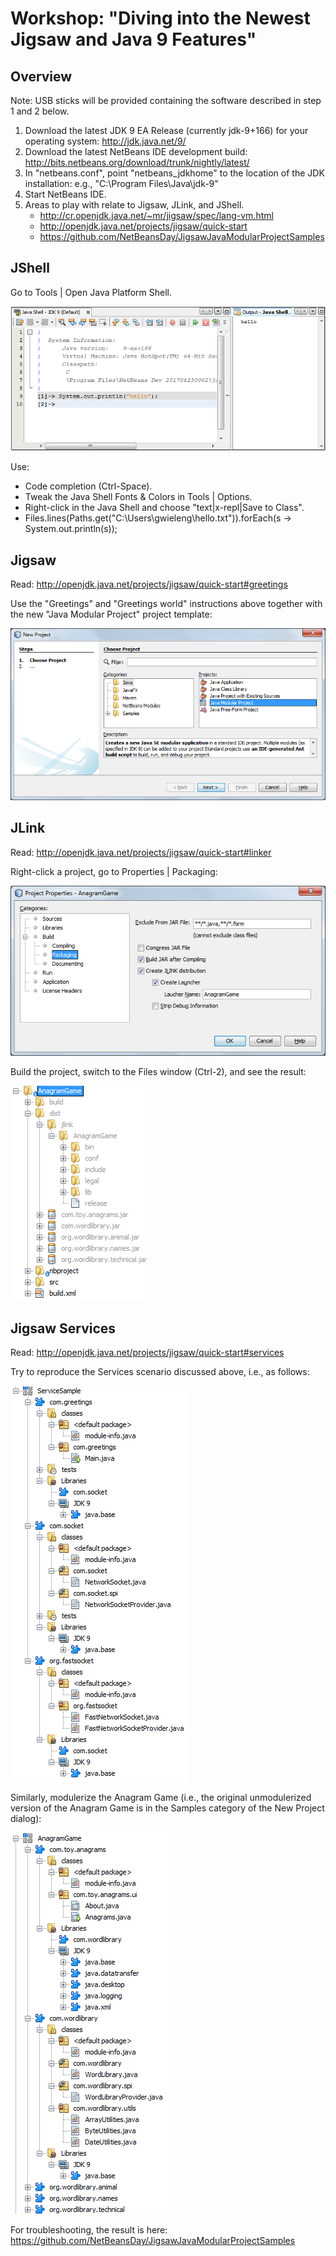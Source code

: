# Workshop: "Diving into the Newest Jigsaw and Java 9 Features"

## Overview

Note: USB sticks will be provided containing the software described in step 1 and 2 below.

   1. Download the latest JDK 9 EA Release (currently jdk-9+166) for your operating system:
http://jdk.java.net/9/
   1. Download the latest NetBeans IDE development build: 
http://bits.netbeans.org/download/trunk/nightly/latest/
   1. In "netbeans.conf", point "netbeans_jdkhome" to the location of the JDK installation:
e.g., "C:\Program Files\Java\jdk-9"
   1. Start NetBeans IDE.
   1. Areas to play with relate to Jigsaw, JLink, and JShell.
      - http://cr.openjdk.java.net/~mr/jigsaw/spec/lang-vm.html
      - http://openjdk.java.net/projects/jigsaw/quick-start
      - https://github.com/NetBeansDay/JigsawJavaModularProjectSamples

## JShell

Go to Tools | Open Java Platform Shell.

<img src="images/jshell.png"></img>

Use:
   * Code completion (Ctrl-Space).
   * Tweak the Java Shell Fonts & Colors in Tools | Options.
   * Right-click in the Java Shell and choose "text|x-repl|Save to Class".
   * Files.lines(Paths.get("C:\\Users\\gwieleng\\hello.txt")).forEach(s -> System.out.println(s));

## Jigsaw

Read: http://openjdk.java.net/projects/jigsaw/quick-start#greetings

Use the "Greetings" and "Greetings world" instructions above together with the new "Java Modular Project" project template:

<img src="images/multi.png"></img>

## JLink

Read: http://openjdk.java.net/projects/jigsaw/quick-start#linker

Right-click a project, go to Properties | Packaging:

<img src="images/jlink-1.png"></img>
<p>Build the project, switch to the Files window (Ctrl-2), and see the result:</p>
<img src="images/jlink-2.png"></img>

## Jigsaw Services

Read: http://openjdk.java.net/projects/jigsaw/quick-start#services

Try to reproduce the Services scenario discussed above, i.e., as follows:

<img src="images/service-1.png"></img>

Similarly, modulerize the Anagram Game (i.e., the original unmodulerized version of the Anagram Game is in the Samples category of the New Project dialog):

<img src="images/service-2.png"></img>

For troubleshooting, the result is here: https://github.com/NetBeansDay/JigsawJavaModularProjectSamples

